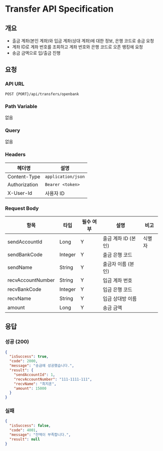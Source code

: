 # Transfer API Specification

## 개요

- 출금 계좌(본인 계좌)와 입금 계좌(상대 계좌)에 대한 정보, 은행 코드로 송금 요청  
- 계좌 ID로 계좌 번호를 조회하고 계좌 번호와 은행 코드로 오픈 뱅킹에 요청  
- 송금 금액으로 입/출금 진행  

## 요청

### API URL

```
POST {PORT}/api/transfers/openbank
```

### Path Variable

없음

### Query

없음

### Headers

| 헤더명         | 설명                         |
| -------------- | ---------------------------- |
| Content-Type   | `application/json`           |
| Authorization  | `Bearer <token>`             |
| X-User-Id      | 사용자 ID                    |

### Request Body

| 항목                 | 타입     | 필수 여부 | 설명                          | 비고     |
| -------------------- | -------- | --------- | ----------------------------- | -------- |
| sendAccountId        | Long     | Y         | 출금 계좌 ID (본인)           | 식별자   |
| sendBankCode         | Integer  | Y         | 출금 은행 코드                |          |
| sendName             | String   | Y         | 출금자 이름 (본인)            |          |
| recvAccountNumber    | String   | Y         | 입금 계좌 번호                |          |
| recvBankCode         | Integer  | Y         | 입금 은행 코드                |          |
| recvName             | String   | Y         | 입금 상대방 이름              |          |
| amount               | Long     | Y         | 송금 금액                     |          |

## 응답

### 성공 (200)

```json
{
  "isSuccess": true,
  "code": 2000,
  "message": "송금에 성공했습니다.",
  "result": {
    "sendAccountId": 1,
    "recvAccountNumber": "111-1111-111",
    "recvName": "최지훈",
    "amount": 15000
  }
}
```

### 실패

```json
{
  "isSuccess": false,
  "code": 4001,
  "message": "잔액이 부족합니다.",
  "result": null
}
```  
